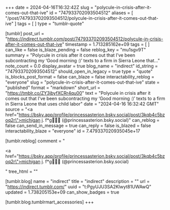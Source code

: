 +++
date = 2024-04-16T16:32:42Z
slug = "polycule-in-crisis-after-it-comes-out-that-ive"
id = "747933702093504512"
aliases = [ "/post/747933702093504512/polycule-in-crisis-after-it-comes-out-that-ive" ]
tags = [ ]
type = "tumblr-quote"

[tumblr]
post_url = "https://indirect.tumblr.com/post/747933702093504512/polycule-in-crisis-after-it-comes-out-that-ive"
timestamp = 1.713285162e+09
tags = [ ]
can_like = false
is_blaze_pending = false
reblog_key = "mu1sgv9T"
summary = "Polycule in crisis after it comes out that I’ve been subcontracting my ‘Good morning :)’ texts to a firm in Sierra Leone that..."
note_count = 0.0
display_avatar = true
blog_name = "indirect"
id_string = "747933702093504512"
should_open_in_legacy = true
type = "quote"
is_blocks_post_format = false
can_blaze = false
interactability_reblog = "everyone"
slug = "polycule-in-crisis-after-it-comes-out-that-ive"
state = "published"
format = "markdown"
short_url = "https://tmblr.co/ZY3jbyfXCRr4qu00"
text = "Polycule in crisis after it comes out that I’ve been subcontracting my ‘Good morning :)’ texts to a firm in Sierra Leone that uses child labor"
date = "2024-04-16 16:32:42 GMT"
source = "<a href=\"https://bsky.app/profile/princessasterion.bsky.social/post/3kqb4c5bzoq2r\">michigan j. f*g🚬🇵🇸 (@princessasterion.bsky.social)</a>"
can_reblog = false
can_send_in_message = true
can_reply = false
is_blazed = false
interactability_blaze = "everyone"
id = 7.479337020935045e+17

[tumblr.reblog]
comment = "<p><a href=\"https://bsky.app/profile/princessasterion.bsky.social/post/3kqb4c5bzoq2r\">michigan j. f*g🚬🇵🇸 (@princessasterion.bsky.social)</a></p>"
tree_html = ""

[tumblr.blog]
name = "indirect"
title = "indirect"
description = ""
url = "https://indirect.tumblr.com/"
uuid = "t:PgyUJU3SA2Klwyt81UWAwQ"
updated = 1.738205153e+09
can_show_badges = true

[tumblr.blog.tumblrmart_accessories]
+++
